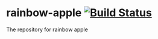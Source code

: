 # rainbow-apple [![Build Status](https://travis-ci.org/spotify-unify/rainbowapple.svg?branch=master)](https://travis-ci.org/spotify-unify/rainbowapple)
The repository for rainbow apple
